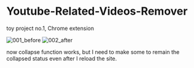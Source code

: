 # Youtube-Related-Videos-Remover
toy project no.1, Chrome extension


![001_before](https://user-images.githubusercontent.com/96367152/158127630-8a9fd25e-889d-48c2-9b92-8e8d97221094.png)
![002_after](https://user-images.githubusercontent.com/96367152/158127637-719286e7-d0b9-48bd-9a96-133e34567ad4.png)




<!-- still in progress, stuck in collapse function. -->

now collapse function works, but I need to make some to remain the collapsed status even after I reload the site.